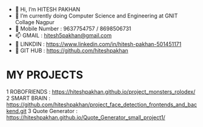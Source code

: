 - 👋 Hi, I’m HITESH PAKHAN
- 🌱 I’m currently doing Computer Science and Engineering at GNIT Collage Nagpur
- 💞️ Mobile Number : 9637754757 / 8698506731
- 📫 GMAIL : hitesh5pakhan@gmail.com
- 👀 LINKDIN : https://www.linkedin.com/in/hitesh-pakhan-501451171
- 👀 GIT HUB : https://github.com/hiteshpakhan

# MY PROJECTS
1 ROBOFRIENDS : https://hiteshpakhan.github.io/project_monsters_rolodex/
2 SMART BRAIN : https://github.com/hiteshpakhan/project_face_detection_frontends_and_backend.git
3 Quote Generator : https://hiteshpakhan.github.io/Quote_Generator_small_project1/
